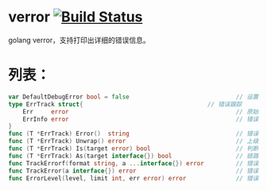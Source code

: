 # verror [![Build Status](https://travis-ci.org/456vv/verror.svg?branch=master)](https://travis-ci.org/456vv/verror)
golang verror，支持打印出详细的错误信息。

# **列表：**
```go
var DefaultDebugError bool = false						 		// 设置为 True，可以打印更多错误信息。包括调用函数的名和行号。
type ErrTrack struct{									// 错误跟踪
	Err 	error												// 原始错误
	ErrInfo error												// 错误行
}
func (T *ErrTrack) Error() 	string                              // 错误
func (T *ErrTrack) Unwrap() error								// 上级的错误
func (T *ErrTrack) Is(target error) bool						// 判断错误是否相等
func (T *ErrTrack) As(target interface{}) bool					// 链路中是否包含错误target
func TrackErrorf(format string, a ...interface{}) error			// 错误处理（带格式）
func TrackError(a interface{}) error							// 错误处理
func ErrorLevel(level, limit int, err error) error				// 错误处理(层次)
```